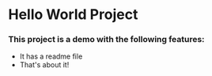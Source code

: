 # Hello World Project 

### This project is a demo with the following features: 
- It has a readme file
- That's about it!
